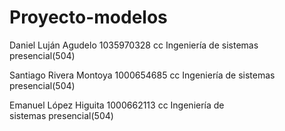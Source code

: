 # Proyecto-modelos

Daniel Luján Agudelo  1035970328 cc Ingeniería de sistemas presencial(504)

Santiago Rivera Montoya 1000654685 cc Ingeniería de sistemas presencial(504)

Emanuel López Higuita 1000662113 cc Ingeniería de sistemas presencial(504)
